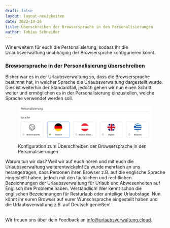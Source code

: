```yaml
---
draft: false
layout: layout-neuigkeiten
date: 2022-10-26
title: Überschreiben der Browsersprache in den Personalisierungen
author: Tobias Schneider
---
```


Wir erweitern für euch die Personalisierung, sodass ihr die Urlaubsverwaltung unabhägnig der Browsersprche konfigurieren könnt.

<!-- more -->

### Browsersprache in der Personalisierung überschreiben

Bisher war es in der Urlaubsverwaltung so, dass die Browsersprache bestimmt hat, in welcher Sprache die 
Urlaubsverwaltung dargestellt wurde. Dies ist weiterhin der Standardfall, jedoch gehen wir nun einen Schritt weiter und
ermöglichen es in der Personalisierung einzustellen, welche Sprache verwendet werden soll.

<div class="flex my-8">
    <figure>
        <picture>
            <source srcset="language-personalisation.avif" type="image/avif" />
            <img
              src="language-personalisation.png"
              alt="Konfiguration zum Überschreiben der Browsersprache in den Personalisierungen"
              decoding="async"
              loading="lazy"
              class="rounded-lg"
            />
        </picture>
        <figcaption class="text-sm text-center">Konfiguration zum Überschreiben der Browsersprache in den Personalisierungen</figcaption>
    </figure>
</div>

Warum tun wir das? Weil wir auf euch hören und mit euch die Urlaubsverwaltung weiterentwickeln! Es wurde mehrfach an uns
herangetragen, dass Personen ihren Browser z.B. auf die englische Sprache eingestellt haben, jedoch mit den fachlichen und
rechtlichen Bezeichnungen der Urlaubsverwaltung für Urlaub und Abwesenheiten auf Englisch ihre Probleme haben. Verständlich!
Wer kennt schon die englischen Bezeichnungen für Resturlaub oder anteilige Urlaubstage.
Nun könnt ihr euren Browser auf eurer Wunschsprache eingestellt haben und die Urlaubsverwaltung z.B. auf Deutsch genießen!

<br/>
Wir freuen uns über dein Feedback an <a href="mailto:info@urlaubsverwaltung.cloud?subject=Feedback">info@urlaubsverwaltung.cloud</a>.
